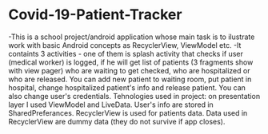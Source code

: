 # Covid-19-Patient-Tracker
-This is a school project/android application whose main task is to ilustrate work with basic Android concepts as RecyclerView, ViewModel etc. 
-It containts 3 activities - one of them is splash activity that checks if user (medical worker) is logged, if he will get list of patients (3 fragments show with view pager) who are waiting to get
checked, who are hospitalized or who are released. You can add new patient to waiting room, put patient in hospital, change hospitalized patient's info and release patient.
You can also change user's credentials.
Tehnologies used in project: on presentation layer I used ViewModel and LiveData. User's info are stored in SharedPreferances. RecyclerView is used for patients data. Data used in
RecyclerView are dummy data (they do not survive if app closes).

